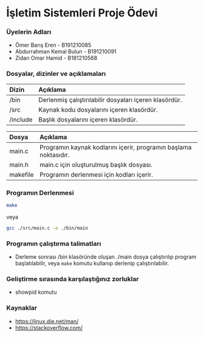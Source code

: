 
# İşletim Sistemleri Proje Ödevi

### Üyelerin Adları

- Ömer Barış Eren - B191210085
- Abdurrahman Kemal Bulun - B191210091
- Zidan Omar Hamid - B181210568

### Dosyalar, dizinler ve açıklamaları

| Dizin |  Açıklama |
| :------------ | :----- |
| /bin    | Derlenmiş çalıştırılabilir dosyaları içeren klasördür. |
| /src   | Kaynak kodu dosyalarını içeren klasördür.        | 
| /include | Başlık dosyalarını içeren klasördür.        | 

| Dosya |  Açıklama |
| :------------ | :----- |
| main.c     |  Programın kaynak kodlarını içerir, programın başlama noktasıdır. |
| main.h    |  main.c için oluşturulmuş başlık dosyası.  | 
| makefile | Programın derlenmesi için kodları içerir.  | 

### Programın Derlenmesi

```bash
make
```

veya

```bash
gcc ./src/main.c -o ./bin/main
```

### Programın çalıştırma talimatları

- Derleme sonrası /bin klasöründe oluşan ./main dosya çalıştırılıp program başlatılabilir, veya `make` komutu kullanıp derlenip çalıştırılabilir.

### Geliştirme sırasında karşılaştığınız zorluklar

- showpid komutu

### Kaynaklar

- https://linux.die.net/man/
- https://stackoverflow.com/